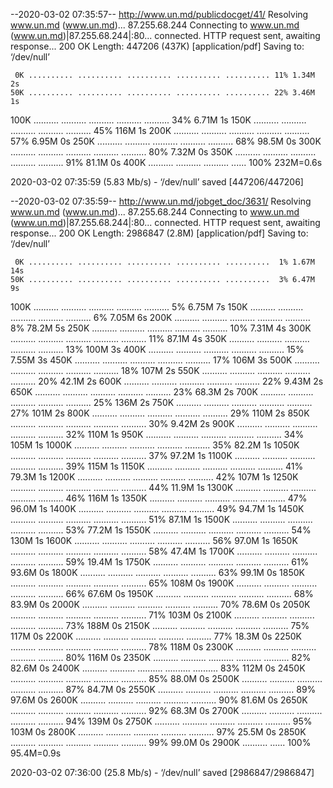 --2020-03-02 07:35:57--  http://www.un.md/publicdocget/41/
Resolving www.un.md (www.un.md)... 87.255.68.244
Connecting to www.un.md (www.un.md)|87.255.68.244|:80... connected.
HTTP request sent, awaiting response... 200 OK
Length: 447206 (437K) [application/pdf]
Saving to: ‘/dev/null’

     0K .......... .......... .......... .......... .......... 11% 1.34M 2s
    50K .......... .......... .......... .......... .......... 22% 3.46M 1s
   100K .......... .......... .......... .......... .......... 34% 6.71M 1s
   150K .......... .......... .......... .......... .......... 45%  116M 1s
   200K .......... .......... .......... .......... .......... 57% 6.95M 0s
   250K .......... .......... .......... .......... .......... 68% 98.5M 0s
   300K .......... .......... .......... .......... .......... 80% 7.32M 0s
   350K .......... .......... .......... .......... .......... 91% 81.1M 0s
   400K .......... .......... .......... ......               100%  232M=0.6s

2020-03-02 07:35:59 (5.83 Mb/s) - ‘/dev/null’ saved [447206/447206]

--2020-03-02 07:35:59--  http://www.un.md/jobget_doc/3631/
Resolving www.un.md (www.un.md)... 87.255.68.244
Connecting to www.un.md (www.un.md)|87.255.68.244|:80... connected.
HTTP request sent, awaiting response... 200 OK
Length: 2986847 (2.8M) [application/pdf]
Saving to: ‘/dev/null’

     0K .......... .......... .......... .......... ..........  1% 1.67M 14s
    50K .......... .......... .......... .......... ..........  3% 6.47M 9s
   100K .......... .......... .......... .......... ..........  5% 6.75M 7s
   150K .......... .......... .......... .......... ..........  6% 7.05M 6s
   200K .......... .......... .......... .......... ..........  8% 78.2M 5s
   250K .......... .......... .......... .......... .......... 10% 7.31M 4s
   300K .......... .......... .......... .......... .......... 11% 87.1M 4s
   350K .......... .......... .......... .......... .......... 13%  100M 3s
   400K .......... .......... .......... .......... .......... 15% 7.55M 3s
   450K .......... .......... .......... .......... .......... 17%  106M 3s
   500K .......... .......... .......... .......... .......... 18%  107M 2s
   550K .......... .......... .......... .......... .......... 20% 42.1M 2s
   600K .......... .......... .......... .......... .......... 22% 9.43M 2s
   650K .......... .......... .......... .......... .......... 23% 68.3M 2s
   700K .......... .......... .......... .......... .......... 25%  136M 2s
   750K .......... .......... .......... .......... .......... 27%  101M 2s
   800K .......... .......... .......... .......... .......... 29%  110M 2s
   850K .......... .......... .......... .......... .......... 30% 9.42M 2s
   900K .......... .......... .......... .......... .......... 32%  110M 1s
   950K .......... .......... .......... .......... .......... 34%  105M 1s
  1000K .......... .......... .......... .......... .......... 35% 82.2M 1s
  1050K .......... .......... .......... .......... .......... 37% 97.2M 1s
  1100K .......... .......... .......... .......... .......... 39%  115M 1s
  1150K .......... .......... .......... .......... .......... 41% 79.3M 1s
  1200K .......... .......... .......... .......... .......... 42%  107M 1s
  1250K .......... .......... .......... .......... .......... 44% 11.9M 1s
  1300K .......... .......... .......... .......... .......... 46%  116M 1s
  1350K .......... .......... .......... .......... .......... 47% 96.0M 1s
  1400K .......... .......... .......... .......... .......... 49% 94.7M 1s
  1450K .......... .......... .......... .......... .......... 51% 87.1M 1s
  1500K .......... .......... .......... .......... .......... 53% 77.2M 1s
  1550K .......... .......... .......... .......... .......... 54%  130M 1s
  1600K .......... .......... .......... .......... .......... 56% 97.0M 1s
  1650K .......... .......... .......... .......... .......... 58% 47.4M 1s
  1700K .......... .......... .......... .......... .......... 59% 19.4M 1s
  1750K .......... .......... .......... .......... .......... 61% 93.6M 0s
  1800K .......... .......... .......... .......... .......... 63% 99.1M 0s
  1850K .......... .......... .......... .......... .......... 65%  108M 0s
  1900K .......... .......... .......... .......... .......... 66% 67.6M 0s
  1950K .......... .......... .......... .......... .......... 68% 83.9M 0s
  2000K .......... .......... .......... .......... .......... 70% 78.6M 0s
  2050K .......... .......... .......... .......... .......... 71%  103M 0s
  2100K .......... .......... .......... .......... .......... 73%  188M 0s
  2150K .......... .......... .......... .......... .......... 75%  117M 0s
  2200K .......... .......... .......... .......... .......... 77% 18.3M 0s
  2250K .......... .......... .......... .......... .......... 78%  118M 0s
  2300K .......... .......... .......... .......... .......... 80%  116M 0s
  2350K .......... .......... .......... .......... .......... 82% 82.6M 0s
  2400K .......... .......... .......... .......... .......... 83%  112M 0s
  2450K .......... .......... .......... .......... .......... 85% 88.0M 0s
  2500K .......... .......... .......... .......... .......... 87% 84.7M 0s
  2550K .......... .......... .......... .......... .......... 89% 97.6M 0s
  2600K .......... .......... .......... .......... .......... 90% 81.6M 0s
  2650K .......... .......... .......... .......... .......... 92% 68.3M 0s
  2700K .......... .......... .......... .......... .......... 94%  139M 0s
  2750K .......... .......... .......... .......... .......... 95%  103M 0s
  2800K .......... .......... .......... .......... .......... 97% 25.5M 0s
  2850K .......... .......... .......... .......... .......... 99% 99.0M 0s
  2900K .......... ......                                     100% 95.4M=0.9s

2020-03-02 07:36:00 (25.8 Mb/s) - ‘/dev/null’ saved [2986847/2986847]

